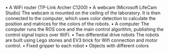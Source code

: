 • A WiFi router (TP-Link Archer C1200)
• A webcam (Microsoft LifeCam Studio)
The webcam is mounted on the ceiling of the laboratory. It is then connected to the
computer, which uses color detection to calculate the position and matrices for the
colors of the robots.
• A computer
The computer runs the ROS core and the main control algorithm, publishing the control
signal topics over WiFI.
• Two differential drive robots
The robots are built using Lego stones and EV3 brick for Wifi connection and motor
control.
• Fixed gripper to each robot
• Objects with different colors
